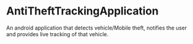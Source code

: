# AntiTheftTrackingApplication
An android application that detects vehicle/Mobile theft, notifies the user and provides live tracking of that vehicle.
